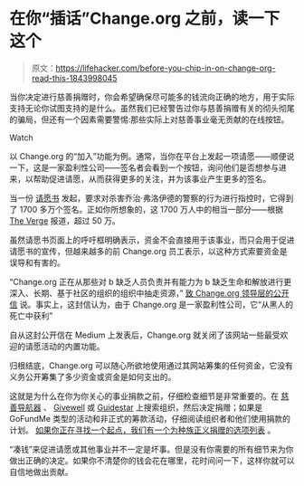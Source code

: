 # 在你“插话”Change.org 之前，读一下这个

> 原文：<https://lifehacker.com/before-you-chip-in-on-change-org-read-this-1843998045>

当你决定进行慈善捐赠时，你会希望确保尽可能多的钱流向正确的地方，用于实际支持无论你试图支持的是什么。虽然我们已经警告过你与慈善捐赠有关的彻头彻尾的骗局，但还有一个因素需要警惕:那些实际上对慈善事业毫无贡献的在线按钮。

Watch

以 Change.org 的“加入”功能为例。通常，当你在平台上发起一项请愿——顺便说一下，这是一家盈利性公司——签名者会看到一个按钮，询问他们是否想参与进来，以帮助促进请愿，从而获得更多的关注，并为该事业产生更多的签名。

当一份 [请愿书](https://www.change.org/p/mayor-jacob-frey-justice-for-george-floyd) 发起，要求对杀害乔治·弗洛伊德的警察的行为进行指控时，它得到了 1700 多万个签名。正如你所想象的，这 1700 万人中的相当一部分——根据 [The Verge](https://www.theverge.com/2020/6/10/21286385/change-org-george-floyd-chip-in-donation-feature-protest) 报道，超过 50 万。

虽然请愿书页面上的呼吁框明确表示，资金不会直接用于该事业，而只会用于促进请愿书的宣传，但越来越多的前 Change.org 员工表示，以这种方式索要资金是误导和有害的。

“Change.org 正在从那些对 b 缺乏人员负责并有能力为 b 缺乏生命和解放进行更深入、长期、基于社区的组织的组织中抽走资源，” [致 Change.org 领导层的公开信](https://medium.com/@blmopenletter/change-org-donate-to-blacklivesmatter-81273c5520ad) 说。事实上，这封信认为，由于 Change.org 是一家盈利性公司，它“从黑人的死亡中获利”

自从这封公开信在 Medium 上发表后，Change.org 就关闭了该网站一些最受欢迎的请愿活动的内置功能。

归根结底，Change.org 可以随心所欲地使用通过其网站筹集的任何资金，它没有义务公开筹集了多少资金或资金是如何支出的。

这就是为什么在你为你关心的事业捐款之前，仔细检查细节是非常重要的。在 [慈善导航器](http://charitynavigator.org) 、 [Givewell](http://givewell.org) 或 [Guidestar](http://guidestar.org) 上搜索组织，然后决定捐赠；如果是 GoFundMe 类型的活动和非正式的筹款活动，仔细阅读组织者和他们使用捐款的计划。 [如果你正在寻找一个起点，我们有一个为种族正义捐赠的选项列表](https://lifehacker.com/where-to-donate-to-help-people-fighting-for-racial-just-1843852418) 。

“凑钱”来促进请愿或其他事业并不一定是坏事。但是没有你需要的所有细节来为你做出正确的决定。如果你不清楚你的钱会花在哪里，花时间问一下，这样你就可以自信地做出贡献。
